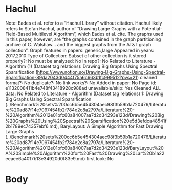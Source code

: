 # Hachul

Note: Eades et al. refer to a “Hachul Library” without citation. Hachul likely refers to Stefan Hachul, author of “Drawing Large Graphs with a Potential-Field-Based Multilevel Algorithm”, which Eades et al. cite. The graphs used in this paper, however, are “the graphs contained in the graph partitioning archive of C. Walshaw… and the biggest graphs from the AT&T graph collection”.
Graph features in papers: generic,large
Appeared in years: 2017,2010
Type of Collection: Subset of other collection
is it stored properly?: No
must be analyzed: No
In repo?: No
Related to Literature - Algorithm (1) (Dataset tag relations): Drawing Big Graphs Using Spectral
Sparsification (https://www.notion.so/Drawing-Big-Graphs-Using-Spectral-Sparsification-89da2043d0444f75a6c663b1fc999512?pvs=21)
cleaned format?: No
duplicate?: No
link works?: No
Added in paper: No
Page id: e1132008411b4e748f43418928c988ad
unavailable/skip: Yes
Cleaned ALL data: No
Related to Literature - Algorithm (Dataset tag relations) 1: Drawing Big Graphs Using Spectral
Sparsification (../Benchmark%20sets%200cc6b5e454304aec98f3b59b1a720476/Literature%20ad87f14e7097454fb2f784e2c8a2797a/Literature%20-%20Algorithm%2012e01bfc60a84007aa7d2d34293e123d/Drawing%20Big%20Graphs%20Using%20Spectral%20Sparsification%20e5d3efdca48541f2b1789ec74357ebf6.md), BaryLayout: A Simple Algorithm for Fast Drawing Large Graphs (../Benchmark%20sets%200cc6b5e454304aec98f3b59b1a720476/Literature%20ad87f14e7097454fb2f784e2c8a2797a/Literature%20-%20Algorithm%2012e01bfc60a84007aa7d2d34293e123d/BaryLayout%20A%20Simple%20Algorithm%20for%20Fast%20Drawing%20Lar%20b1a22eeaee6a4017b13e34920d0f83e9.md)
first look: No

# Body